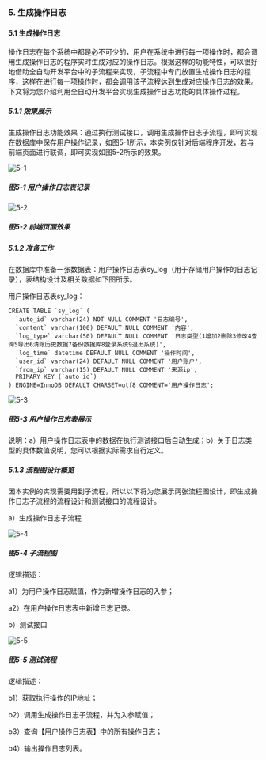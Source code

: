### 5. 生成操作日志

#### 5.1 生成操作日志

操作日志在每个系统中都是必不可少的，用户在系统中进行每一项操作时，都会调用生成操作日志的程序实时生成对应的操作日志。根据这样的功能特性，可以很好地借助全自动开发平台中的子流程来实现，子流程中专门放置生成操作日志的程序，这样在进行每一项操作时，都会调用该子流程达到生成对应操作日志的效果。下文将为您介绍利用全自动开发平台实现生成操作日志功能的具体操作过程。

##### 5.1.1 效果展示

生成操作日志功能效果：通过执行测试接口，调用生成操作日志子流程，即可实现在数据库中保存用户操作记录，如图5-1所示，本实例仅针对后端程序开发，若与前端页面进行联调，即可实现如图5-2所示的效果。

![5-1](https://www.feisuanyz.com/fsimage/alcj-image/systemlog/2_1.png)

##### 图5-1 用户操作日志表记录

![5-2](https://www.feisuanyz.com/fsimage/alcj-image/systemlog/2_2.png)

##### 图5-2 前端页面效果

##### 5.1.2 准备工作

在数据库中准备一张数据表：用户操作日志表sy_log（用于存储用户操作的日志记录），表结构设计及相关数据如下图所示。

用户操作日志表sy_log：

```
CREATE TABLE `sy_log` (
  `auto_id` varchar(24) NOT NULL COMMENT '日志编号',
  `content` varchar(100) DEFAULT NULL COMMENT '内容',
  `log_type` varchar(50) DEFAULT NULL COMMENT '日志类型(1增加2删除3修改4查询5导出6清除历史数据7备份数据库8登录系统9退出系统)',
  `log_time` datetime DEFAULT NULL COMMENT '操作时间',
  `user_id` varchar(24) DEFAULT NULL COMMENT '用户账户',
  `from_ip` varchar(15) DEFAULT NULL COMMENT '来源ip',
  PRIMARY KEY (`auto_id`)
) ENGINE=InnoDB DEFAULT CHARSET=utf8 COMMENT='用户操作日志';
```
![5-3](https://www.feisuanyz.com/fsimage/alcj-image/systemlog/3_1.png)

##### 图5-3 用户操作日志表展示

说明：a）用户操作日志表中的数据在执行测试接口后自动生成；b）关于日志类型的具体数值说明，您可以根据实际需求自行定义。

##### 5.1.3 流程图设计概览

因本实例的实现需要用到子流程，所以以下将为您展示两张流程图设计，即生成操作日志子流程的流程设计和测试接口的流程设计。

a）生成操作日志子流程

![5-4](https://www.feisuanyz.com/fsimage/alcj-image/systemlog/4_1.png)

##### 图5-4 子流程图

逻辑描述：

a1）为用户操作日志赋值，作为新增操作日志的入参；

a2）在用户操作日志表中新增日志记录。

b）测试接口

![5-5](https://www.feisuanyz.com/fsimage/alcj-image/systemlog/4_2.png)

##### 图5-5 测试流程

逻辑描述：

b1）获取执行操作的IP地址；

b2）调用生成操作日志子流程，并为入参赋值；

b3）查询【用户操作日志表】中的所有操作日志；

b4）输出操作日志列表。
